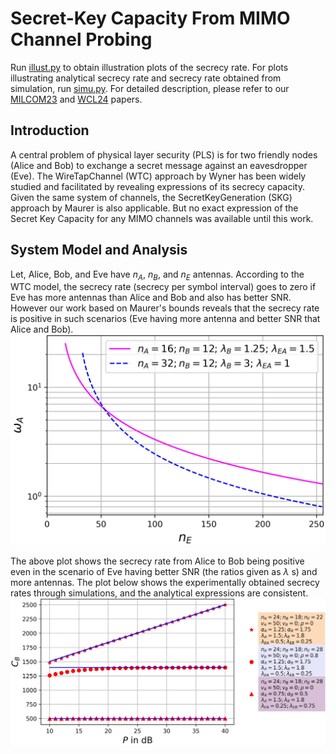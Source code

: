 # Secret-Key Capacity From MIMO Channel Probing

Run [illust.py](illust.py) to obtain illustration plots of the secrecy rate. For plots illustrating analytical secrecy rate and secrecy rate obtained from simulation, run [simu.py](simu.py). For detailed description, please refer to our [MILCOM23](https://ieeexplore.ieee.org/document/10356312) and [WCL24](https://ieeexplore.ieee.org/document/10460260) papers.

## Introduction
A central problem of physical layer security (PLS) is for two friendly nodes (Alice and Bob) to exchange a secret message against an eavesdropper (Eve). The WireTapChannel (WTC) approach by Wyner has been widely studied
and facilitated by revealing expressions of its secrecy capacity. Given the same system of channels, the SecretKeyGeneration (SKG) approach by Maurer is also applicable. But no exact expression of the Secret Key Capacity for any MIMO channels was available until this work.

## System Model and Analysis
Let, Alice, Bob, and Eve have $n_A$, $n_B$, and $n_E$ antennas. According to the WTC model, the secrecy rate (secrecy per symbol interval) goes to zero if Eve has more antennas than Alice and Bob and also has better SNR. However our work based on Maurer's bounds reveals that the secrecy rate is positive in such scenarios (Eve having more antenna and better SNR that Alice and Bob). ![](fig_vA_coeff.jpg)

The above plot shows the secrecy rate from Alice to Bob being positive even in the scenario of Eve having better SNR (the ratios given as $λ$ s) and more antennas. The plot below shows the experimentally obtained secrecy rates through simulations, and the analytical expressions are consistent. ![](fig_simulation.jpg)
